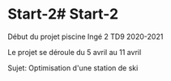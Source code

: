 # Start-2# Start-2

Début du projet piscine Ingé 2 TD9 2020-2021

Le projet se déroule du 5 avril au 11 avril 

Sujet: Optimisation d'une station de ski